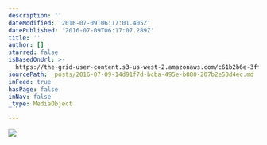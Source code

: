 ```yaml
---
description: ''
dateModified: '2016-07-09T06:17:01.405Z'
datePublished: '2016-07-09T06:17:07.289Z'
title: ''
author: []
starred: false
isBasedOnUrl: >-
  https://the-grid-user-content.s3-us-west-2.amazonaws.com/c61b2b6e-3ffb-4bf5-8fb9-958839b31e93.jpg
sourcePath: _posts/2016-07-09-14d91f7d-bcba-495e-b880-207b2e50d4ec.md
inFeed: true
hasPage: false
inNav: false
_type: MediaObject

---
```

![](https://the-grid-user-content.s3-us-west-2.amazonaws.com/c61b2b6e-3ffb-4bf5-8fb9-958839b31e93.jpg)